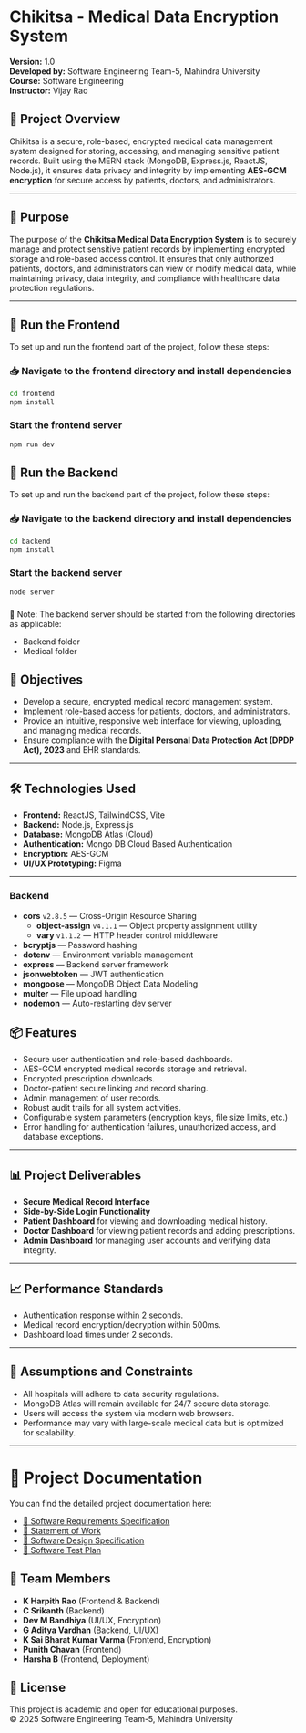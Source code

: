 # Chikitsa - Medical Data Encryption System

**Version:** 1.0  
**Developed by:** Software Engineering Team-5, Mahindra University  
**Course:** Software Engineering  
**Instructor:** Vijay Rao  

## 📌 Project Overview

Chikitsa is a secure, role-based, encrypted medical data management system designed for storing, accessing, and managing sensitive patient records. Built using the MERN stack (MongoDB, Express.js, ReactJS, Node.js), it ensures data privacy and integrity by implementing **AES-GCM encryption** for secure access by patients, doctors, and administrators.

---

## 📌 Purpose

The purpose of the **Chikitsa Medical Data Encryption System** is to securely manage and protect sensitive patient records by implementing encrypted storage and role-based access control. It ensures that only authorized patients, doctors, and administrators can view or modify medical data, while maintaining privacy, data integrity, and compliance with healthcare data protection regulations.

---

## 🚀 Run the Frontend

To set up and run the frontend part of the project, follow these steps:

### 📥 Navigate to the frontend directory and install dependencies

```bash
cd frontend
npm install
```
### Start the frontend server
```bash
npm run dev
```

## 🚀 Run the Backend

To set up and run the backend part of the project, follow these steps:

### 📥 Navigate to the backend directory and install dependencies

```bash
cd backend
npm install
```
### Start the backend server
```
node server
```
###
📌 Note:
The backend server should be started from the following directories as applicable:
- Backend folder
- Medical folder

## 🎯 Objectives

- Develop a secure, encrypted medical record management system.
- Implement role-based access for patients, doctors, and administrators.
- Provide an intuitive, responsive web interface for viewing, uploading, and managing medical records.
- Ensure compliance with the **Digital Personal Data Protection Act (DPDP Act), 2023** and EHR standards.

---

## 🛠️ Technologies Used

- **Frontend:** ReactJS, TailwindCSS, Vite
- **Backend:** Node.js, Express.js
- **Database:** MongoDB Atlas (Cloud)
- **Authentication:** Mongo DB Cloud Based Authentication
- **Encryption:** AES-GCM
- **UI/UX Prototyping:** Figma

---

### Backend

- **cors** `v2.8.5` — Cross-Origin Resource Sharing  
  - **object-assign** `v4.1.1` — Object property assignment utility  
  - **vary** `v1.1.2` — HTTP header control middleware  
- **bcryptjs** — Password hashing  
- **dotenv** — Environment variable management  
- **express** — Backend server framework  
- **jsonwebtoken** — JWT authentication  
- **mongoose** — MongoDB Object Data Modeling  
- **multer** — File upload handling  
- **nodemon** — Auto-restarting dev server

## 📦 Features

- Secure user authentication and role-based dashboards.
- AES-GCM encrypted medical records storage and retrieval.
- Encrypted prescription downloads.
- Doctor-patient secure linking and record sharing.
- Admin management of user records.
- Robust audit trails for all system activities.
- Configurable system parameters (encryption keys, file size limits, etc.)
- Error handling for authentication failures, unauthorized access, and database exceptions.

---

## 📊 Project Deliverables

- **Secure Medical Record Interface**
- **Side-by-Side Login Functionality**
- **Patient Dashboard** for viewing and downloading medical history.
- **Doctor Dashboard** for viewing patient records and adding prescriptions.
- **Admin Dashboard** for managing user accounts and verifying data integrity.

---

## 📈 Performance Standards

- Authentication response within 2 seconds.
- Medical record encryption/decryption within 500ms.
- Dashboard load times under 2 seconds.

---

## 📌 Assumptions and Constraints

- All hospitals will adhere to data security regulations.
- MongoDB Atlas will remain available for 24/7 secure data storage.
- Users will access the system via modern web browsers.
- Performance may vary with large-scale medical data but is optimized for scalability.

---

# 📄 Project Documentation

You can find the detailed project documentation here:

- [📑 Software Requirements Specification ](./documentation/Chikitsa.pdf)
- [📑 Statement of Work ](./documentation/Statement_of_Work_v2.0.pdf)
- [📑 Software Design Specification ](./documentation/sds.pdf)
- [📑 Software Test Plan ](./documentation/software_test_plan.pdf)


## 👥 Team Members

- **K Harpith Rao** (Frontend & Backend)
- **C Srikanth** (Backend)  
- **Dev M Bandhiya** (UI/UX, Encryption)  
- **G Aditya Vardhan** (Backend, UI/UX)  
- **K Sai Bharat Kumar Varma** (Frontend, Encryption)   
- **Punith Chavan** (Frontend)  
- **Harsha B** (Frontend, Deployment)


## 📜 License

This project is academic and open for educational purposes.  
© 2025 Software Engineering Team-5, Mahindra University




